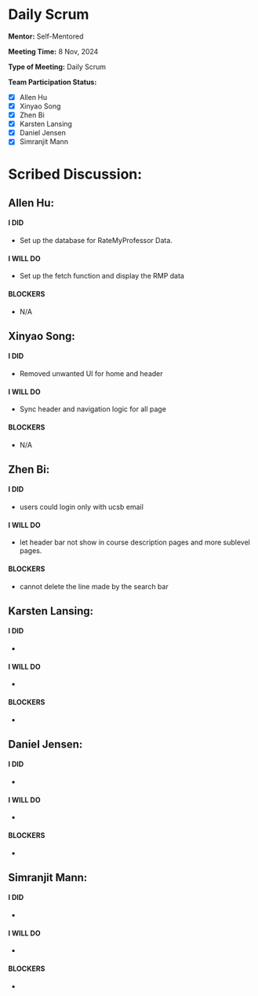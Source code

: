 # Daily Scrum

**Mentor:** Self-Mentored

**Meeting Time:** 8 Nov, 2024

**Type of Meeting:** Daily Scrum

**Team Participation Status:** 
- [x] Allen Hu 
- [x] Xinyao Song 
- [x] Zhen Bi 
- [x] Karsten Lansing 
- [x] Daniel Jensen 
- [x] Simranjit Mann 

# **Scribed Discussion:**

## **Allen Hu:**  
#### **I DID**  
- Set up the database for RateMyProfessor Data. 

#### **I WILL DO**  
- Set up the fetch function and display the RMP data

#### **BLOCKERS**  
- N/A

## **Xinyao Song:**  
#### **I DID**  
- Removed unwanted UI for home and header

#### **I WILL DO**  
- Sync header and navigation logic for all page

#### **BLOCKERS**  
- N/A

## **Zhen Bi:**  
#### **I DID**  
- users could login only with ucsb email

#### **I WILL DO**  
- let header bar not show in course description pages and more sublevel pages.

#### **BLOCKERS**  
- cannot delete the line made by the search bar

## **Karsten Lansing:**  
#### **I DID**  
- 

#### **I WILL DO**  
- 

#### **BLOCKERS**  
- 

## **Daniel Jensen:**  
#### **I DID**  
- 

#### **I WILL DO**  
- 

#### **BLOCKERS**  
-

## **Simranjit Mann:**  
#### **I DID**  
- 

#### **I WILL DO**  
- 

#### **BLOCKERS**  
-
